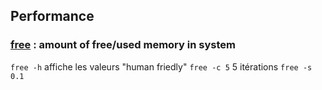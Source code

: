 ## Performance

### [free](https://linux.die.net/man/1/free) : amount of free/used memory in system

`free -h` affiche les valeurs "human friedly"
`free -c 5` 5 itérations
`free -s 0.1`
